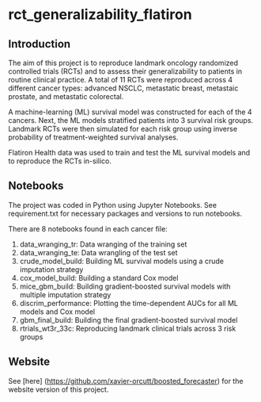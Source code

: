 # rct_generalizability_flatiron

## Introduction
The aim of this project is to reproduce landmark oncology randomized controlled trials (RCTs) and to assess their generalizability to patients in routine clinical practice. A total of 11 RCTs were reproduced across 4 different cancer types: advanced NSCLC, metastatic breast, metastaic prostate, and metastatic colorectal. 

A machine-learning (ML) survival model was constructed for each of the 4 cancers. Next, the ML models stratified patients into 3 survival risk groups. Landmark RCTs were then simulated for each risk group using inverse probability of treatment-weighted survival analyses.

Flatiron Health data was used to train and test the ML survival models and to reproduce the RCTs in-silico. 

## Notebooks
The project was coded in Python using Jupyter Notebooks. See requirement.txt for necessary packages and versions to run notebooks. 

There are 8 notebooks found in each cancer file: 
1. data_wranging_tr: Data wranging of the training set
2. data_wranging_te: Data wrangling of the test set 
3. crude_model_build: Building ML survival models using a crude imputation strategy
4. cox_model_build: Building a standard Cox model
5. mice_gbm_build: Building gradient-boosted survival models with multiple imputation strategy 
6. discrim_performance: Plotting the time-dependent AUCs for all ML models and Cox model 
7. gbm_final_build: Building the final gradient-boosted survival model 
8. rtrials_wt3r_33c: Reproducing landmark clinical trials across 3 risk groups  

## Website
See [here] (https://github.com/xavier-orcutt/boosted_forecaster) for the website version of this project. 